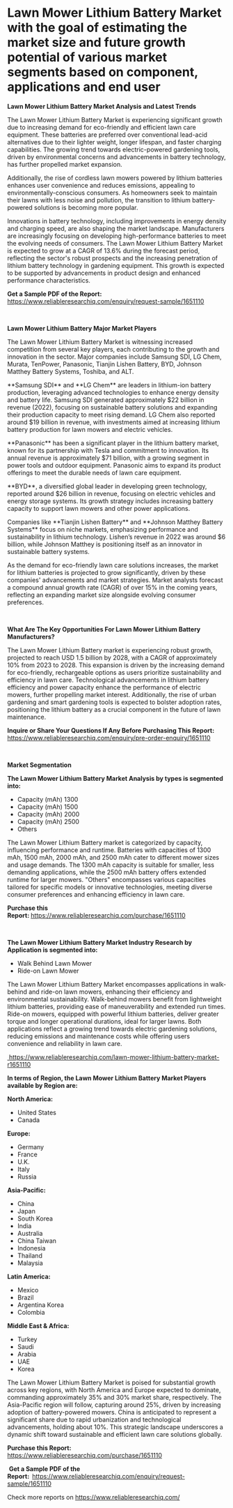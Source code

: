 <p><h1>Lawn Mower Lithium Battery Market with the goal of estimating the market size and future growth potential of various market segments based on component, applications and end user</h1></p><p><strong>Lawn Mower Lithium Battery Market Analysis and Latest Trends</strong></p>
<p><p>The Lawn Mower Lithium Battery Market is experiencing significant growth due to increasing demand for eco-friendly and efficient lawn care equipment. These batteries are preferred over conventional lead-acid alternatives due to their lighter weight, longer lifespan, and faster charging capabilities. The growing trend towards electric-powered gardening tools, driven by environmental concerns and advancements in battery technology, has further propelled market expansion.</p><p>Additionally, the rise of cordless lawn mowers powered by lithium batteries enhances user convenience and reduces emissions, appealing to environmentally-conscious consumers. As homeowners seek to maintain their lawns with less noise and pollution, the transition to lithium battery-powered solutions is becoming more popular.</p><p>Innovations in battery technology, including improvements in energy density and charging speed, are also shaping the market landscape. Manufacturers are increasingly focusing on developing high-performance batteries to meet the evolving needs of consumers. The Lawn Mower Lithium Battery Market is expected to grow at a CAGR of 13.6% during the forecast period, reflecting the sector's robust prospects and the increasing penetration of lithium battery technology in gardening equipment. This growth is expected to be supported by advancements in product design and enhanced performance characteristics.</p></p>
<p><strong>Get a Sample PDF of the Report:&nbsp;</strong> <a href="https://www.reliableresearchiq.com/enquiry/request-sample/1651110?utm_campaign=3202&utm_medium=2&utm_source=Github&utm_content=ia&utm_term=07042025&utm_id=lawn-mower-lithium-battery">https://www.reliableresearchiq.com/enquiry/request-sample/1651110</a></p>
<p>&nbsp;</p>
<p><strong>Lawn Mower Lithium Battery Major Market Players</strong></p>
<p><p>The Lawn Mower Lithium Battery Market is witnessing increased competition from several key players, each contributing to the growth and innovation in the sector. Major companies include Samsung SDI, LG Chem, Murata, TenPower, Panasonic, Tianjin Lishen Battery, BYD, Johnson Matthey Battery Systems, Toshiba, and ALT.</p><p>**Samsung SDI** and **LG Chem** are leaders in lithium-ion battery production, leveraging advanced technologies to enhance energy density and battery life. Samsung SDI generated approximately $22 billion in revenue (2022), focusing on sustainable battery solutions and expanding their production capacity to meet rising demand. LG Chem also reported around $19 billion in revenue, with investments aimed at increasing lithium battery production for lawn mowers and electric vehicles.</p><p>**Panasonic** has been a significant player in the lithium battery market, known for its partnership with Tesla and commitment to innovation. Its annual revenue is approximately $71 billion, with a growing segment in power tools and outdoor equipment. Panasonic aims to expand its product offerings to meet the durable needs of lawn care equipment.</p><p>**BYD**, a diversified global leader in developing green technology, reported around $26 billion in revenue, focusing on electric vehicles and energy storage systems. Its growth strategy includes increasing battery capacity to support lawn mowers and other power applications.</p><p>Companies like **Tianjin Lishen Battery** and **Johnson Matthey Battery Systems** focus on niche markets, emphasizing performance and sustainability in lithium technology. Lishen’s revenue in 2022 was around $6 billion, while Johnson Matthey is positioning itself as an innovator in sustainable battery systems.</p><p>As the demand for eco-friendly lawn care solutions increases, the market for lithium batteries is projected to grow significantly, driven by these companies' advancements and market strategies. Market analysts forecast a compound annual growth rate (CAGR) of over 15% in the coming years, reflecting an expanding market size alongside evolving consumer preferences.</p></p>
<p>&nbsp;</p>
<p><strong>What Are The Key Opportunities For Lawn Mower Lithium Battery Manufacturers?</strong></p>
<p><p>The Lawn Mower Lithium Battery market is experiencing robust growth, projected to reach USD 1.5 billion by 2028, with a CAGR of approximately 10% from 2023 to 2028. This expansion is driven by the increasing demand for eco-friendly, rechargeable options as users prioritize sustainability and efficiency in lawn care. Technological advancements in lithium battery efficiency and power capacity enhance the performance of electric mowers, further propelling market interest. Additionally, the rise of urban gardening and smart gardening tools is expected to bolster adoption rates, positioning the lithium battery as a crucial component in the future of lawn maintenance.</p></p>
<p><strong>Inquire or Share Your Questions If Any Before Purchasing This Report:</strong> <a href="https://www.reliableresearchiq.com/enquiry/pre-order-enquiry/1651110?utm_campaign=3202&utm_medium=2&utm_source=Github&utm_content=ia&utm_term=07042025&utm_id=lawn-mower-lithium-battery">https://www.reliableresearchiq.com/enquiry/pre-order-enquiry/1651110</a></p>
<p>&nbsp;</p>
<p><strong>Market Segmentation</strong></p>
<p><strong>The Lawn Mower Lithium Battery Market Analysis by types is segmented into:</strong></p>
<p><ul><li>Capacity (mAh) 1300</li><li>Capacity (mAh) 1500</li><li>Capacity (mAh) 2000</li><li>Capacity (mAh) 2500</li><li>Others</li></ul></p>
<p><p>The Lawn Mower Lithium Battery market is categorized by capacity, influencing performance and runtime. Batteries with capacities of 1300 mAh, 1500 mAh, 2000 mAh, and 2500 mAh cater to different mower sizes and usage demands. The 1300 mAh capacity is suitable for smaller, less demanding applications, while the 2500 mAh battery offers extended runtime for larger mowers. "Others" encompasses various capacities tailored for specific models or innovative technologies, meeting diverse consumer preferences and enhancing efficiency in lawn care.</p></p>
<p><strong>Purchase this Report:&nbsp;</strong><a href="https://www.reliableresearchiq.com/purchase/1651110?utm_campaign=3202&utm_medium=2&utm_source=Github&utm_content=ia&utm_term=07042025&utm_id=lawn-mower-lithium-battery">https://www.reliableresearchiq.com/purchase/1651110</a></p>
<p>&nbsp;</p>
<p><strong>The Lawn Mower Lithium Battery Market Industry Research by Application is segmented into:</strong></p>
<p><ul><li>Walk Behind Lawn Mower</li><li>Ride-on Lawn Mower</li></ul></p>
<p><p>The Lawn Mower Lithium Battery Market encompasses applications in walk-behind and ride-on lawn mowers, enhancing their efficiency and environmental sustainability. Walk-behind mowers benefit from lightweight lithium batteries, providing ease of maneuverability and extended run times. Ride-on mowers, equipped with powerful lithium batteries, deliver greater torque and longer operational durations, ideal for larger lawns. Both applications reflect a growing trend towards electric gardening solutions, reducing emissions and maintenance costs while offering users convenience and reliability in lawn care.</p></p>
<p><a href="https://www.reliableresearchiq.com/lawn-mower-lithium-battery-market-r1651110?utm_campaign=3202&utm_medium=2&utm_source=Github&utm_content=ia&utm_term=07042025&utm_id=lawn-mower-lithium-battery">&nbsp;https://www.reliableresearchiq.com/lawn-mower-lithium-battery-market-r1651110</a></p>
<p><strong>In terms of Region, the Lawn Mower Lithium Battery Market Players available by Region are:</strong></p>
<p>
    <p> <strong> North America: </strong>
        <ul>
            <li>United States</li>
            <li>Canada</li>
        </ul>
        </p> 
    <p> <strong> Europe: </strong>
        <ul>
            <li>Germany</li>
            <li>France</li>
            <li>U.K.</li>
            <li>Italy</li>
            <li>Russia</li>
        </ul>
        </p> 
    <p> <strong> Asia-Pacific: </strong>
        <ul>
            <li>China</li>
            <li>Japan</li>
            <li>South Korea</li>
            <li>India</li>
            <li>Australia</li>
            <li>China Taiwan</li>
            <li>Indonesia</li>
            <li>Thailand</li>
            <li>Malaysia</li>
        </ul>
        </p> 
    <p> <strong> Latin America: </strong>
        <ul>
            <li>Mexico</li>
            <li>Brazil</li>
            <li>Argentina Korea</li>
            <li>Colombia</li>
        </ul>
        </p> 
    <p> <strong> Middle East & Africa: </strong>
        <ul>
            <li>Turkey</li>
            <li>Saudi</li>
            <li>Arabia</li>
            <li>UAE</li>
            <li>Korea</li>
        </ul>
    </p>
    </p>
<p><p>The Lawn Mower Lithium Battery Market is poised for substantial growth across key regions, with North America and Europe expected to dominate, commanding approximately 35% and 30% market share, respectively. The Asia-Pacific region will follow, capturing around 25%, driven by increasing adoption of battery-powered mowers. China is anticipated to represent a significant share due to rapid urbanization and technological advancements, holding about 10%. This strategic landscape underscores a dynamic shift toward sustainable and efficient lawn care solutions globally.</p></p>
<p><strong>Purchase this Report: </strong><a href="https://www.reliableresearchiq.com/purchase/1651110?utm_campaign=3202&utm_medium=2&utm_source=Github&utm_content=ia&utm_term=07042025&utm_id=lawn-mower-lithium-battery">https://www.reliableresearchiq.com/purchase/1651110</a></p>
<p>&nbsp;<strong>Get a Sample PDF of the Report:&nbsp;&nbsp;</strong><a href="https://www.reliableresearchiq.com/enquiry/request-sample/1651110?utm_campaign=3202&utm_medium=2&utm_source=Github&utm_content=ia&utm_term=07042025&utm_id=lawn-mower-lithium-battery">https://www.reliableresearchiq.com/enquiry/request-sample/1651110</a></p>
<p><strong></strong></p>
<p>Check more reports on <a href="https://www.reliableresearchiq.com/?utm_campaign=3202&utm_medium=2&utm_source=Github&utm_content=ia&utm_term=07042025&utm_id=lawn-mower-lithium-battery">https://www.reliableresearchiq.com/</a></p>